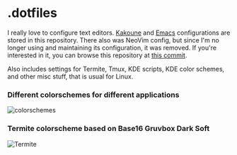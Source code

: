 # .dotfiles
I really love to configure text editors.  [Kakoune][1] and [Emacs][2]
configurations are stored in this repository. There also was NeoVim config, but
since I'm no longer using and maintaining its configuration, it was removed. If
you're interested in it, you can browse this repository at [this commit][3].

Also includes settings for Termite, Tmux, KDE scripts, KDE color schemes, and
other misc stuff, that is usual for Linux.

### Different colorschemes for different applications
![colorschemes][4]

### Termite colorscheme based on Base16 Gruvbox Dark Soft
![Termite][5]

[1]: https://github.com/andreyorst/dotfiles/tree/master/.config/kak
[2]: https://github.com/andreyorst/dotfiles/tree/master/.emacs.d
[3]: https://github.com/andreyorst/dotfiles/tree/58b56c0b7b2ff255b6cebf3ef1300bb632444155/.config/nvim
[4]: https://user-images.githubusercontent.com/19470159/38469373-5a671066-3b5c-11e8-8810-488c9e938ed2.png
[5]: https://user-images.githubusercontent.com/19470159/38469407-c927caa4-3b5c-11e8-8832-17a02992bf78.png
